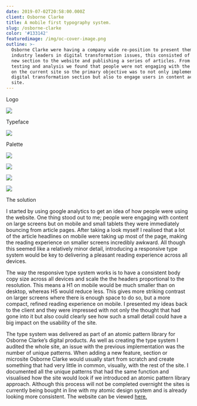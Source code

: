 ```yaml
---
date: 2019-07-02T20:58:00.000Z
client: Osborne Clarke
title: A mobile first typography system.
slug: /osborne-clarke
color: '#133142'
featuredimage: /img/oc-cover-image.png
outline: >-
  Osborne Clarke were having a company wide re-position to present themselves as
  industry leaders in digital transformation issues, this consisted of adding a
  new section to the website and publishing a series of articles. From our
  testing and analysis we found that people were not engaging with the content
  on the current site so the primary objective was to not only implement the new
  digital transformation section but also to engage users in content across the
  site.
---
```

<div class="OffsetContent Logo">

<p class="title">Logo</p>

![](/img/oc-logo.svg)

</div>

<div class="OffsetContent">

<p class="title">Typeface</p>

![](/img/oc-typeface.svg)

</div>

<div class="OffsetContent Colours">

<p class="title">Palette</p>

![](/img/oc-colours.svg)

</div>
<div class="FullWidthImage">

![](/img/oc-combo.jpg)

</div>

<div class="FullWidthImage">

![](/img/oc-combo-2.jpg)

</div>

<div class="FullWidthImage">

![](/img/oc-mobile.jpg)

</div>
<div class="OffsetContent">

<p class="title">The solution</p>

<div class="content">

I started by using google analytics to get an idea of how people were using the website. One thing stood out to me;  people were engaging with content on large screens but on mobile and small tablets they were immediately bouncing from article pages. After taking a look myself I realised that a lot of the article headlines on mobile were taking up most of the page, making the reading experience on smaller screens incredibly awkward. All though this seemed like a relatively minor detail, introducing a responsive type system would be key to delivering a pleasant reading experience across all devices.

The way the responsive type system works is to have a consistent body copy size across all devices and scale the the headers proportional to the resolution. This means a H1 on mobile would be much smaller than on desktop, whereas H5 would reduce less. This gives more striking contrast on larger screens where there is enough space to do so, but a more compact, refined reading experience on mobile. I presented my ideas back to the client and they were impressed with not only the thought that had gone into it but also could clearly see how such a small detail could have a big impact on the usability of the site.

The type system was delivered as part of an atomic pattern library for Osborne Clarke’s digital products. As well as creating the type system I audited the whole site, an issue with the previous implementation was the number of unique patterns. When adding a new feature, section or microsite Osborne Clarke would usually start from scratch and create something that had very little in common, visually, with the rest of the site. I documented all the unique patterns that had the same function and visualised how the site would look if we introduced an atomic pattern library approach. Although this process will not be completed overnight the sites is currently being bought in line with my atomic design system and is already looking more consistent. The website can be viewed <a href="https://www.osborneclarke.com/">here.</a>

</div>

</div>
